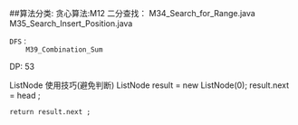 ##算法分类:
	贪心算法:M12
	二分查找：
		M34_Search_for_Range.java
 		M35_Search_Insert_Position.java
	
	DFS：
		M39_Combination_Sum
		
DP:
	53
		
	

ListNode 使用技巧(避免判断)
	ListNode result = new ListNode(0);
	result.next = head ;
	
	return result.next ;
	
